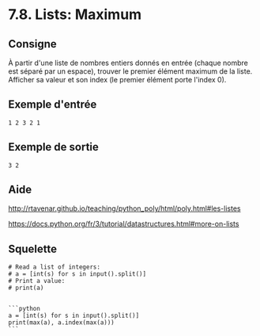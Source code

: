 # 7.8. Lists: Maximum

## Consigne

À partir d'une liste de nombres entiers donnés en entrée (chaque nombre est séparé par un espace), trouver le premier élément maximum de la liste. Afficher sa valeur et son index (le premier élément porte l'index 0).

## Exemple d'entrée

```
1 2 3 2 1
```

## Exemple de sortie

```
3 2
```

## Aide

http://rtavenar.github.io/teaching/python_poly/html/poly.html#les-listes

https://docs.python.org/fr/3/tutorial/datastructures.html#more-on-lists

## Squelette

```{code-cell} python
# Read a list of integers:
# a = [int(s) for s in input().split()]
# Print a value:
# print(a)
```

````{dropdown} Proposition de solution

```python
a = [int(s) for s in input().split()]
print(max(a), a.index(max(a)))
```
````

